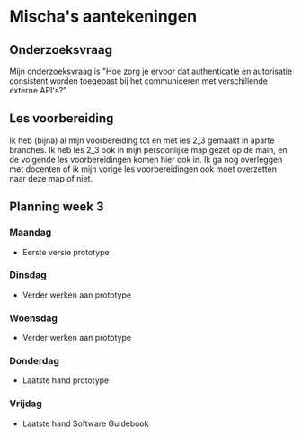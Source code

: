 # Mischa's aantekeningen
## Onderzoeksvraag
Mijn onderzoeksvraag is "Hoe zorg je ervoor dat authenticatie en autorisatie consistent worden toegepast bij het communiceren met verschillende externe API's?".

## Les voorbereiding
Ik heb (bijna) al mijn voorbereiding tot en met les 2_3 gemaakt in aparte branches. Ik heb les 2_3 ook in mijn persoonlijke map gezet op de main, en de volgende les voorbereidingen komen hier ook in. Ik ga nog overleggen met docenten of ik mijn vorige les voorbereidingen ook moet overzetten naar deze map of niet.

## Planning week 3
### Maandag
- Eerste versie prototype

### Dinsdag
- Verder werken aan prototype

### Woensdag
- Verder werken aan prototype

### Donderdag
- Laatste hand prototype

### Vrijdag
- Laatste hand Software Guidebook